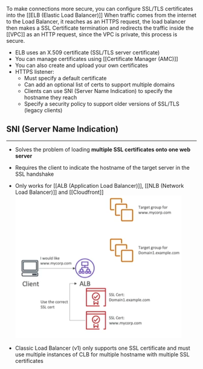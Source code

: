 To make connections more secure, you can configure SSL/TLS certificates into the [[ELB (Elastic Load Balancer)]]
When traffic comes from the internet to the Load Balancer, it reaches as an HTTPS request, the load balancer then makes a SSL Certificate termination and redirects the traffic inside the [[VPC]] as an HTTP request, since the VPC is private, this process is secure.

- ELB uses an X.509 certificate (SSL/TLS server certificate)
- You can manage certificates using [[Certificate Manager (AMC)]]
- You can also create and upload your own certificates
- HTTPS listener:
	- Must specify a default certificate
	- Can add an optional list of certs to support multiple domains
	- Clients can use SNI (Server Name Indication) to specify the hostname they reach
	- Specify a security policy to support older versions of SSL/TLS (legacy clients)

## SNI (Server Name Indication)
---
- Solves the problem of loading __multiple SSL certificates onto one web server__
- Requires the client to indicate the hostname of the target server in the SSL handshake
- Only works for [[ALB (Application Load Balancer)]], [[NLB (Network Load Balancer)]] and [[Cloudfront]]
![ELB_SNI.png](./Images/ELB_SNI.png)

- Classic Load Balancer (v1) only supports one SSL certificate and must use multiple instances of CLB for multiple hostname with multiple SSL certificates
